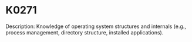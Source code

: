 # K0271
Description: Knowledge of operating system structures and internals (e.g., process management, directory structure, installed applications).
